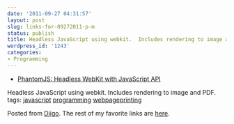 ```yaml
---
date: '2011-09-27 04:31:57'
layout: post
slug: links-for-09272011-p-m
status: publish
title: Headless JavaScript using webkit.  Includes rendering to image and PDF.
wordpress_id: '1243'
categories:
- Programming
---
```



  * [PhantomJS: Headless WebKit with JavaScript API](http://www.phantomjs.org)


Headless JavaScript using webkit.  Includes rendering to image and PDF.
 tags:                      [javascript](http://www.diigo.com/user/eobrain/javascript)            [programming](http://www.diigo.com/user/eobrain/programming)            [webpageprinting](http://www.diigo.com/user/eobrain/webpageprinting)


Posted from [Diigo](http://www.diigo.com). The rest of my favorite links are [here](http://www.diigo.com/user/eobrain).
